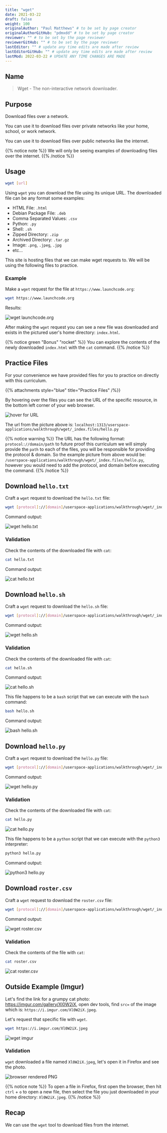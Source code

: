 ```yaml
---
title: "wget"
date: 2021-03-22
draft: false
weight: 100
originalAuthor: "Paul Matthews" # to be set by page creator
originalAuthorGitHub: "pdmxdd" # to be set by page creator
reviewer: "" # to be set by the page reviewer
reviewerGitHub: "" # to be set by the page reviewer
lastEditor: "" # update any time edits are made after review
lastEditorGitHub: "" # update any time edits are made after review
lastMod: 2022-03-22 # UPDATE ANY TIME CHANGES ARE MADE
---
```


## Name

> Wget - The non-interactive network downloader.

## Purpose

Download files over a network.

You can use it to download files over private networks like your home, school, or work network.

You can use it to download files over public networks like the internet.

{{% notice note %}}
We will only be seeing examples of downloading files over the internet.
{{% /notice %}}

## Usage

```bash
wget [url]
```

Using `wget` you can download the file using its unique URL. The downloaded file can be any format some examples:
- HTML File: `.html`
- Debian Package File: `.deb`
- Comma Separated Values: `.csv`
- Python: `.py`
- Shell: `.sh`
- Zipped Directory: `.zip`
- Archived Directory: `.tar.gz`
- Image: `.png`, `.jpeg`, `.jpg`
- etc...

This site is hosting files that we can make wget requests to. We will be using the following files to practice.

### Example

Make a `wget` request for the file at `https://www.launchcode.org`:

```bash
wget https://www.launchcode.org
```

Results:

![wget launchcode.org](pictures/wget-launchcode.png?classes=border)

After making the `wget` request you can see a new file was downloaded and exists in the pictured user's home directory: `index.html`.

{{% notice green "Bonus" "rocket" %}}
You can explore the contents of the newly downloaded `index.html` with the `cat` command.
{{% /notice %}}

## Practice Files

For your convenience we have provided files for you to practice on directly with this curriculum.

{{% attachments style="blue" title="Practice Files" /%}}

By hovering over the files you can see the URL of the specific resource, in the bottom left corner of your web browser.

![hover for URL](pictures/hover-for-url.png?classes=border)

The url from the picture above is: `localhost:1313/userspace-applications/walkthrough/wget/_index.files/hello.py`

{{% notice warning %}}
The URL has the following format: `protocol://domain/path` to future proof this curriculum we will simply provide the `path` to each of the files, you will be responsible for providing the protocol & domain. So the example picture from above would be: `/userspace-applications/walkthrough/wget/_index.files/hello.py`, however you would need to add the protocol, and domain before executing the command.
{{% /notice %}}


## Download `hello.txt`

Craft a `wget` request to download the `hello.txt` file:

```bash
wget [protocol]://[domain]/userspace-applications/walkthrough/wget/_index.files/hello.txt
```

Command output:

![wget hello.txt](pictures/wget-hello-txt.png?classes=border)

### Validation

Check the contents of the downloaded file with `cat`:

```bash
cat hello.txt
```

Command output:

![cat hello.txt](pictures/cat-hello-txt.png?classes=border)

## Download `hello.sh`

Craft a `wget` request to download the `hello.sh` file:

```bash
wget [protocol]://[domain]/userspace-applications/walkthrough/wget/_index.files/hello.sh
```

Command output:

![wget hello.sh](pictures/wget-hello-sh.png?classes=border)

### Validation

Check the contents of the downloaded file with `cat`:

```bash
cat hello.sh
```

Command output:

![cat hello.sh](pictures/cat-hello-sh.png?classes=border)

This file happens to be a `bash` script that we can execute with the `bash` command:

```bash
bash hello.sh
```

Command output:

![bash hello.sh](pictures/bash-hello-sh.png?classes=border)

## Download `hello.py`

Craft a `wget` request to download the `hello.py` file:

```bash
wget [protocol]://[domain]/userspace-applications/walkthrough/wget/_index.files/hello.py`
```

Command output:

![wget hello.py](pictures/wget-hello-py.png?classes=border)

### Validation

Check the contents of the downloaded file with `cat`:

```bash
cat hello.py
```

![cat hello.py](pictures/cat-hello-py.png?classes=border)

This file happens to be a `python` script that we can execute with the `python3` interpreter:

```bash
python3 hello.py
```

Command output:

![python3 hello.py](pictures/python-hello-py.png?classes=border)

## Download `roster.csv`

Craft a `wget` request to download the `roster.csv` file:

```bash
wget [protocol]://[domain]/userspace-applications/walkthrough/wget/_index.files/roster.csv
```

Command output:

![wget roster.csv](pictures/wget-roster-csv.png?classes=border)

### Validation

Check the contents of the file with `cat`:

```bash
cat roster.csv
```

![cat roster.csv](pictures/cat-roster-csv.png?classes=border)

## Outside Example (Imgur)

Let's find the link for a grumpy cat photo: https://imgur.com/gallery/Xl0W2iX, open dev tools, find `src=` of the image which is: `https://i.imgur.com/Xl0W2iX.jpeg`.

Let's request that specific file with `wget`.

```bash
wget https://i.imgur.com/Xl0W2iX.jpeg
```

![wget imgur](pictures/wget-imgur.png?classes=border)

### Validation

`wget` downloaded a file named `Xl0W2iX.jpeg`, let's open it in Firefox and see the photo.

![browser rendered PNG](pictures/browser-rendered-png.png?classes=border)

{{% notice note %}}
To open a file in Firefox, first open the browser, then hit `ctrl` + `o` to open a new file, then select the file you just downloaded in your home directory: `Xl0W2iX.jpeg`.
{{% /notice %}}

## Recap

We can use the `wget` tool to download files from the internet.
